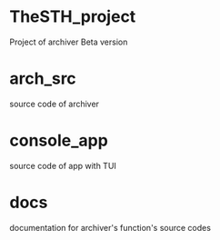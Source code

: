 # TheSTH_project
Project of archiver
Beta version

# arch_src
  source code of archiver
  
# console_app
  source code of app with TUI
  
# docs
  documentation for archiver's function's source codes
